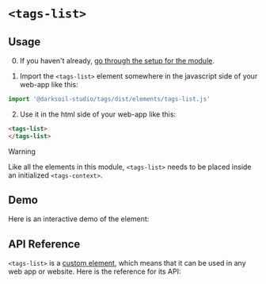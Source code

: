# `<tags-list>`

## Usage

0. If you haven't already, [go through the setup for the module](/setup).

1. Import the `<tags-list>` element somewhere in the javascript side of your web-app like this:

```js
import '@darksoil-studio/tags/dist/elements/tags-list.js'
```

2. Use it in the html side of your web-app like this:

```html
<tags-list>
</tags-list>
```

> [!WARNING]
> Like all the elements in this module, `<tags-list>` needs to be placed inside an initialized `<tags-context>`.

## Demo

Here is an interactive demo of the element:

<element-demo>
</element-demo>

<script setup>
import { onMounted } from "vue";
import { ProfilesClient, ProfilesStore } from '@darksoil-studio/profiles-zome';
import { demoProfiles, ProfilesZomeMock } from '@darksoil-studio/profiles-zome/dist/mocks.js';
import { decodeHashFromBase64, encodeHashToBase64 } from '@holochain/client';
import { render } from "lit";
import { html, unsafeStatic } from "lit/static-html.js";

import { TagsZomeMock, sampleTag } from "../../ui/src/mocks.ts";
import { TagsStore } from "../../ui/src/tags-store.ts";
import { TagsClient } from "../../ui/src/tags-client.ts";

onMounted(async () => {
  // Elements need to be imported on the client side, not the SSR side
  // Reference: https://vitepress.dev/guide/ssr-compat#importing-in-mounted-hook
  await import('@api-viewer/docs/lib/api-docs.js');
  await import('@api-viewer/demo/lib/api-demo.js');
  await import('@darksoil-studio/profiles-zome/dist/elements/profiles-context.js');
  if (!customElements.get('tags-context')) await import('../../ui/src/elements/tags-context.ts');
  if (!customElements.get('tags-list')) await import('../../ui/src/elements/tags-list.ts');

  const profiles = await demoProfiles();

  const profilesMock = new ProfilesZomeMock(
    profiles,
    Array.from(profiles.keys())[0]
  );
  const profilesStore = new ProfilesStore(new ProfilesClient(profilesMock, "tags_test"));

  const mock = new TagsZomeMock();
  const client = new TagsClient(mock, "tags_test");

  const tag = await sampleTag(client);

  const record = await mock.create_tag(tag);

  const store = new TagsStore(client);
  
  render(html`
    <profiles-context .store=${profilesStore}>
      <tags-context .store=${store}>
        <api-demo src="custom-elements.json" only="tags" exclude-knobs="store">
          <template data-element="tags" data-target="host">
            <tags-list></tags-list>
          </template>
        </api-demo>
      </tags-context>
    </profiles-context>
  `, document.querySelector('element-demo'))
  })


</script>

## API Reference

`<tags-list>` is a [custom element](https://web.dev/articles/custom-elements-v1), which means that it can be used in any web app or website. Here is the reference for its API:

<api-docs src="custom-elements.json" only="tags">
</api-docs>
